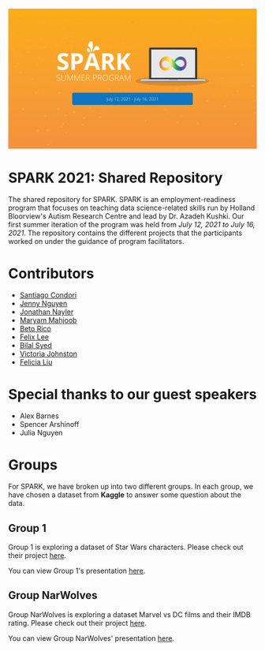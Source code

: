 
![spark banner](images/spark_banner-01.png)

# SPARK 2021: Shared Repository
The shared repository for SPARK. SPARK is an employment-readiness program that focuses on teaching data science-related skills run by Holland Bloorview's Autism Research Centre and lead by Dr. Azadeh Kushki. 
Our first summer iteration of the program was held from *July 12, 2021 to July 16, 2021*. The repository contains the different projects that the participants worked on under the guidance of program facilitators. 

# Contributors
- [Santiago Condori](profiles/santiago)
- [Jenny Nguyen](profiles/jenny)
- [Jonathan Nayler](profiles/jonathan)
- [Maryam Mahjoob](profiles/maryam)
- [Beto Rico](profiles/beto)
- [Felix Lee](profiles/felix)
- [Bilal Syed](profiles/bilal)
- [Victoria Johnston](profiles/victoria)
- [Felicia Liu](profiles/felicia)


# Special thanks to our guest speakers
- Alex Barnes
- Spencer Arshinoff
- Julia Nguyen 

# Groups
For SPARK, we have broken up into two different groups. In each group, we have chosen a dataset from **Kaggle** to answer some question about the data. 

## Group 1
Group 1 is exploring a dataset of Star Wars characters. Please check out their project [here](/group_01).

You can view Group 1's presentation [here](https://docs.google.com/presentation/d/1grtWxGA0-7542V9TG93ytt8yO63dWdd0XY99TBITCaY).

## Group NarWolves
Group NarWolves is exploring a dataset Marvel vs DC films and their IMDB rating. Please check out their project [here](/group_02).

You can view Group NarWolves' presentation [here](https://docs.google.com/presentation/d/16R5z-_tQTbvgJ-_srTK0rWX83MEnDqjU7_xnoNeDf-8).
